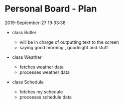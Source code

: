 # Personal Board - Plan
2019-September-27 19:33:38

- class Butler 
    - will be in charge of outputting text to the screen
    - saying good morning , goodnight and stuff

- class Weather
    - fetches weather data
    - processes weather data

- class Schedule
    - fetches my schedule
    - processes schedule data

